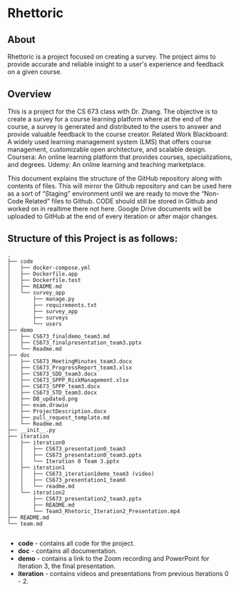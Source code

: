 # Rhettoric

## About
Rhettoric is a project focused on creating a survey. The project aims to provide accurate and reliable insight to a user's experience and feedback on a given course.
## Overview
This is a project for the CS 673 class with Dr. Zhang. The objective is to create a survey for a course learning platform where at the end of the course, a survey is generated and distributed to the users to answer and provide valuable feedback to the course creator. 
Related Work
Blackboard: A widely used learning management system (LMS) that offers course management, customizable open architecture, and scalable design.
Coursera: An online learning platform that provides courses, specializations, and degrees.
Udemy: An online learning and teaching marketplace.

This document explains the structure of the GitHub repository along with contents of files. This will mirror the Github repository and can be used here as a sort of “Staging” environment until we are ready to move the “Non-Code Related” files to Github. CODE should still be stored in Github and worked on in realtime there not here. Google Drive documents will be uploaded to GitHub at the end of every iteration or after major changes. 

## Structure of this Project is as follows:
```
.
├── code
│   ├── docker-compose.yml
│   ├── Dockerfile.app
│   ├── Dockerfile.test
│   ├── README.md
│   └── survey_app
│       ├── manage.py
│       ├── requirements.txt
│       ├── survey_app
│       ├── surveys
│       └── users
├── demo
│   ├── CS673_finaldemo_team3.md
│   ├── CS673_finalpresentation_team3.pptx
│   └── Readme.md
├── doc
│   ├── CS673_MeetingMinutes_team3.docx
│   ├── CS673_ProgressReport_team3.xlsx
│   ├── CS673_SDD_team3.docx
│   ├── CS673_SPPP_RiskManagement.xlsx
│   ├── CS673_SPPP_team3.docx
│   ├── CS673_STD_team3.docx
│   ├── DB_updated.png
│   ├── exam.drawio
│   ├── ProjectDescription.docx
│   ├── pull_request_template.md
│   └── Readme.md
├── __init__.py
├── iteration
│   ├── iteration0
│   │   ├── CS673_presentation0_team3
│   │   ├── CS673_presentation0_team3.pptx
│   │   └── Iteration 0 Team 3.pptx
│   ├── iteration1
│   │   ├── CS673_iteration1demo_team3 (video)
│   │   ├── CS673_presentation1_teamX
│   │   └── readme.md
│   └── iteration2
│       ├── CS673_presentation2_team3.pptx
│       ├── README.md
│       └── Team3_Rhetoric_Iteration2_Presentation.mp4
├── README.md
└── team.md


```

- **code** - contains all code for the project.
- **doc** - contains all documentation.
- **demo** - contains a link to the Zoom recording and PowerPoint for Iteration 3, the final presentation.
- **iteration** - contains videos and presentations from previous Iterations 0 - 2.


